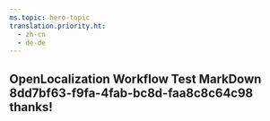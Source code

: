 ```yaml
---
ms.topic: hero-topic
translation.priority.ht: 
  - zh-cn
  - de-de
---
```

## OpenLocalization Workflow Test MarkDown 8dd7bf63-f9fa-4fab-bc8d-faa8c8c64c98 thanks!

